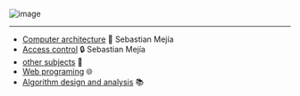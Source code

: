 ![image](https://github.com/Inf0sth/School_works/assets/106565371/cb03c77d-c2b2-4e36-a3db-ffa251f871fb)

---
- [Computer architecture](/A_d_C) 💽 Sebastian Mejía
- [Access control](/C_A/) 🔒 Sebastian Mejía
- [other subjects](/Others) 👾
- [Web programing](/Web) 🌐
- [Algorithm design and analysis](/D_A_A) 📚